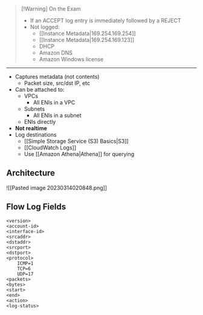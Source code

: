 >[!Warning] On the Exam
> - If an ACCEPT log entry is immediately followed by a REJECT
> - Not logged:
> 	- [[Instance Metadata|169.254.169.254]]
> 	- [[Instance Metadata|169.254.169.123]]
> 	- DHCP
> 	- Amazon DNS
> 	- Amazon Windows license

---

- Captures metadata (not contents)
	- Packet size, src/dst IP, etc
- Can be attached to:
	- VPCs
		- All ENIs in a VPC
	- Subnets
		- All ENIs in a subnet
	- ENIs directly
- **Not realtime**
- Log destinations
	- [[Simple Storage Service (S3) Basics|S3]]
	- [[CloudWatch Logs]]
	- Use [[Amazon Athena|Athena]] for querying

## Architecture

![[Pasted image 20230314020848.png]]

## Flow Log Fields

```
<version>
<account-id>
<interface-id>
<srcaddr>
<dstaddr>
<srcport>
<dstport>
<protocol>
	ICMP=1
	TCP=6
	UDP=17
<packets>
<bytes>
<start>
<end>
<action>
<log-status>
```